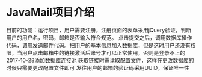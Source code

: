 # JavaMail项目介绍
目前的功能：运行项目，用户需要注册，注册页面的表单采用jQuery验证，判断用户的用户名，密码，邮箱是否输入符合规范。
点击提交之后，调用数据库操作代码，调用发送邮件代码。把用户的基本信息加入数据库，但是这时用户还没有权限，当用户点击邮箱中的链接激活后账号才可以正常使用，否则是登录不上的
2017-10-28添加数据库连接池
获取链接时需读取配置文件，这样在更改数据库的时候只需要更改配置文件即可
发往用户的邮箱的验证码采用UUID，保证唯一性
